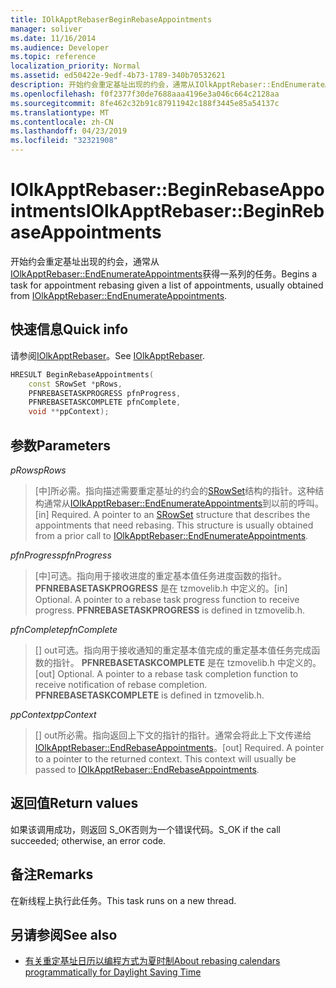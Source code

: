 ```yaml
---
title: IOlkApptRebaserBeginRebaseAppointments
manager: soliver
ms.date: 11/16/2014
ms.audience: Developer
ms.topic: reference
localization_priority: Normal
ms.assetid: ed50422e-9edf-4b73-1789-340b70532621
description: 开始约会重定基址出现的约会，通常从IOlkApptRebaser::EndEnumerateAppointments获得一系列的任务。
ms.openlocfilehash: f0f2377f30de7688aaa4196e3a046c664c2128aa
ms.sourcegitcommit: 8fe462c32b91c87911942c188f3445e85a54137c
ms.translationtype: MT
ms.contentlocale: zh-CN
ms.lasthandoff: 04/23/2019
ms.locfileid: "32321908"
---
```

# <a name="iolkapptrebaserbeginrebaseappointments"></a><span data-ttu-id="4153a-103">IOlkApptRebaser::BeginRebaseAppointments</span><span class="sxs-lookup"><span data-stu-id="4153a-103">IOlkApptRebaser::BeginRebaseAppointments</span></span>

<span data-ttu-id="4153a-104">开始约会重定基址出现的约会，通常从[IOlkApptRebaser::EndEnumerateAppointments](iolkapptrebaser-endenumerateappointments.md)获得一系列的任务。</span><span class="sxs-lookup"><span data-stu-id="4153a-104">Begins a task for appointment rebasing given a list of appointments, usually obtained from [IOlkApptRebaser::EndEnumerateAppointments](iolkapptrebaser-endenumerateappointments.md).</span></span>
  
## <a name="quick-info"></a><span data-ttu-id="4153a-105">快速信息</span><span class="sxs-lookup"><span data-stu-id="4153a-105">Quick info</span></span>

<span data-ttu-id="4153a-106">请参阅[IOlkApptRebaser](iolkapptrebaser.md)。</span><span class="sxs-lookup"><span data-stu-id="4153a-106">See [IOlkApptRebaser](iolkapptrebaser.md).</span></span>
  
```cpp
HRESULT BeginRebaseAppointments( 
    const SRowSet *pRows, 
    PFNREBASETASKPROGRESS pfnProgress, 
    PFNREBASETASKCOMPLETE pfnComplete, 
    void **ppContext);
```

## <a name="parameters"></a><span data-ttu-id="4153a-107">参数</span><span class="sxs-lookup"><span data-stu-id="4153a-107">Parameters</span></span>

<span data-ttu-id="4153a-108">_pRows_</span><span class="sxs-lookup"><span data-stu-id="4153a-108">_pRows_</span></span>
  
> <span data-ttu-id="4153a-p101">[中]所必需。指向描述需要重定基址的约会的[SRowSet](https://msdn.microsoft.com/library/7e3761be-afd6-46cb-9a08-25e9016c1241%28Office.15%29.aspx)结构的指针。这种结构通常从[IOlkApptRebaser::EndEnumerateAppointments](iolkapptrebaser-endenumerateappointments.md)到以前的呼叫。</span><span class="sxs-lookup"><span data-stu-id="4153a-p101">[in] Required. A pointer to an [SRowSet](https://msdn.microsoft.com/library/7e3761be-afd6-46cb-9a08-25e9016c1241%28Office.15%29.aspx) structure that describes the appointments that need rebasing. This structure is usually obtained from a prior call to [IOlkApptRebaser::EndEnumerateAppointments](iolkapptrebaser-endenumerateappointments.md).</span></span>
    
<span data-ttu-id="4153a-112">_pfnProgress_</span><span class="sxs-lookup"><span data-stu-id="4153a-112">_pfnProgress_</span></span>
  
> <span data-ttu-id="4153a-p102">[中]可选。指向用于接收进度的重定基本值任务进度函数的指针。 **PFNREBASETASKPROGRESS** 是在 tzmovelib.h 中定义的。</span><span class="sxs-lookup"><span data-stu-id="4153a-p102">[in] Optional. A pointer to a rebase task progress function to receive progress. **PFNREBASETASKPROGRESS** is defined in tzmovelib.h.</span></span> 
    
<span data-ttu-id="4153a-116">_pfnComplete_</span><span class="sxs-lookup"><span data-stu-id="4153a-116">_pfnComplete_</span></span>
  
> <span data-ttu-id="4153a-p103">[] out可选。指向用于接收通知的重定基本值完成的重定基本值任务完成函数的指针。 **PFNREBASETASKCOMPLETE** 是在 tzmovelib.h 中定义的。</span><span class="sxs-lookup"><span data-stu-id="4153a-p103">[out] Optional. A pointer to a rebase task completion function to receive notification of rebase completion. **PFNREBASETASKCOMPLETE** is defined in tzmovelib.h.</span></span> 
    
<span data-ttu-id="4153a-120">_ppContext_</span><span class="sxs-lookup"><span data-stu-id="4153a-120">_ppContext_</span></span>
  
> <span data-ttu-id="4153a-p104">[] out所必需。指向返回上下文的指针的指针。通常会将此上下文传递给[IOlkApptRebaser::EndRebaseAppointments](iolkapptrebaser-endrebaseappointments.md)。</span><span class="sxs-lookup"><span data-stu-id="4153a-p104">[out] Required. A pointer to a pointer to the returned context. This context will usually be passed to [IOlkApptRebaser::EndRebaseAppointments](iolkapptrebaser-endrebaseappointments.md).</span></span>
    
## <a name="return-values"></a><span data-ttu-id="4153a-124">返回值</span><span class="sxs-lookup"><span data-stu-id="4153a-124">Return values</span></span>

<span data-ttu-id="4153a-125">如果该调用成功，则返回 S_OK否则为一个错误代码。</span><span class="sxs-lookup"><span data-stu-id="4153a-125">S_OK if the call succeeded; otherwise, an error code.</span></span>
  
## <a name="remarks"></a><span data-ttu-id="4153a-126">备注</span><span class="sxs-lookup"><span data-stu-id="4153a-126">Remarks</span></span>

<span data-ttu-id="4153a-127">在新线程上执行此任务。</span><span class="sxs-lookup"><span data-stu-id="4153a-127">This task runs on a new thread.</span></span>
  
## <a name="see-also"></a><span data-ttu-id="4153a-128">另请参阅</span><span class="sxs-lookup"><span data-stu-id="4153a-128">See also</span></span>

- [<span data-ttu-id="4153a-129">有关重定基址日历以编程方式为夏时制</span><span class="sxs-lookup"><span data-stu-id="4153a-129">About rebasing calendars programmatically for Daylight Saving Time</span></span>](about-rebasing-calendars-programmatically-for-daylight-saving-time.md)

